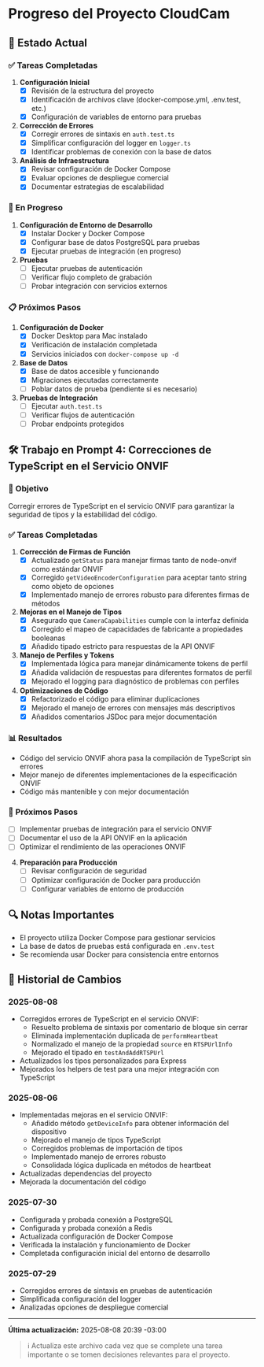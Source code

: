 # Progreso del Proyecto CloudCam

## 📌 Estado Actual

### ✅ Tareas Completadas

1. **Configuración Inicial**
   - [x] Revisión de la estructura del proyecto
   - [x] Identificación de archivos clave (docker-compose.yml, .env.test, etc.)
   - [x] Configuración de variables de entorno para pruebas

2. **Corrección de Errores**
   - [x] Corregir errores de sintaxis en `auth.test.ts`
   - [x] Simplificar configuración del logger en `logger.ts`
   - [x] Identificar problemas de conexión con la base de datos

3. **Análisis de Infraestructura**
   - [x] Revisar configuración de Docker Compose
   - [x] Evaluar opciones de despliegue comercial
   - [x] Documentar estrategias de escalabilidad

### 🔄 En Progreso

1. **Configuración de Entorno de Desarrollo**
   - [x] Instalar Docker y Docker Compose
   - [x] Configurar base de datos PostgreSQL para pruebas
   - [x] Ejecutar pruebas de integración (en progreso)

2. **Pruebas**
   - [ ] Ejecutar pruebas de autenticación
   - [ ] Verificar flujo completo de grabación
   - [ ] Probar integración con servicios externos

### 📋 Próximos Pasos

1. **Configuración de Docker**
   - [x] Docker Desktop para Mac instalado
   - [x] Verificación de instalación completada
   - [x] Servicios iniciados con `docker-compose up -d`

2. **Base de Datos**
   - [x] Base de datos accesible y funcionando
   - [x] Migraciones ejecutadas correctamente
   - [ ] Poblar datos de prueba (pendiente si es necesario)

3. **Pruebas de Integración**
   - [ ] Ejecutar `auth.test.ts`
   - [ ] Verificar flujos de autenticación
   - [ ] Probar endpoints protegidos

## 🛠️ Trabajo en Prompt 4: Correcciones de TypeScript en el Servicio ONVIF

### 🎯 Objetivo
Corregir errores de TypeScript en el servicio ONVIF para garantizar la seguridad de tipos y la estabilidad del código.

### ✅ Tareas Completadas

1. **Corrección de Firmas de Función**
   - [x] Actualizado `getStatus` para manejar firmas tanto de node-onvif como estándar ONVIF
   - [x] Corregido `getVideoEncoderConfiguration` para aceptar tanto string como objeto de opciones
   - [x] Implementado manejo de errores robusto para diferentes firmas de métodos

2. **Mejoras en el Manejo de Tipos**
   - [x] Asegurado que `CameraCapabilities` cumple con la interfaz definida
   - [x] Corregido el mapeo de capacidades de fabricante a propiedades booleanas
   - [x] Añadido tipado estricto para respuestas de la API ONVIF

3. **Manejo de Perfiles y Tokens**
   - [x] Implementada lógica para manejar dinámicamente tokens de perfil
   - [x] Añadida validación de respuestas para diferentes formatos de perfil
   - [x] Mejorado el logging para diagnóstico de problemas con perfiles

4. **Optimizaciones de Código**
   - [x] Refactorizado el código para eliminar duplicaciones
   - [x] Mejorado el manejo de errores con mensajes más descriptivos
   - [x] Añadidos comentarios JSDoc para mejor documentación

### 📊 Resultados
- Código del servicio ONVIF ahora pasa la compilación de TypeScript sin errores
- Mejor manejo de diferentes implementaciones de la especificación ONVIF
- Código más mantenible y con mejor documentación

### 📅 Próximos Pasos
- [ ] Implementar pruebas de integración para el servicio ONVIF
- [ ] Documentar el uso de la API ONVIF en la aplicación
- [ ] Optimizar el rendimiento de las operaciones ONVIF

4. **Preparación para Producción**
   - [ ] Revisar configuración de seguridad
   - [ ] Optimizar configuración de Docker para producción
   - [ ] Configurar variables de entorno de producción

## 🔍 Notas Importantes

- El proyecto utiliza Docker Compose para gestionar servicios
- La base de datos de pruebas está configurada en `.env.test`
- Se recomienda usar Docker para consistencia entre entornos

## 📅 Historial de Cambios

### 2025-08-08
- Corregidos errores de TypeScript en el servicio ONVIF:
  - Resuelto problema de sintaxis por comentario de bloque sin cerrar
  - Eliminada implementación duplicada de `performHeartbeat`
  - Normalizado el manejo de la propiedad `source` en `RTSPUrlInfo`
  - Mejorado el tipado en `testAndAddRTSPUrl`
- Actualizados los tipos personalizados para Express
- Mejorados los helpers de test para una mejor integración con TypeScript

### 2025-08-06
- Implementadas mejoras en el servicio ONVIF:
  - Añadido método `getDeviceInfo` para obtener información del dispositivo
  - Mejorado el manejo de tipos TypeScript
  - Corregidos problemas de importación de tipos
  - Implementado manejo de errores robusto
  - Consolidada lógica duplicada en métodos de heartbeat
- Actualizadas dependencias del proyecto
- Mejorada la documentación del código

### 2025-07-30
- Configurada y probada conexión a PostgreSQL
- Configurada y probada conexión a Redis
- Actualizada configuración de Docker Compose
- Verificada la instalación y funcionamiento de Docker
- Completada configuración inicial del entorno de desarrollo

### 2025-07-29
- Corregidos errores de sintaxis en pruebas de autenticación
- Simplificada configuración del logger
- Analizadas opciones de despliegue comercial

---

**Última actualización:** 2025-08-08 20:39 -03:00

> ℹ️ Actualiza este archivo cada vez que se complete una tarea importante o se tomen decisiones relevantes para el proyecto.
